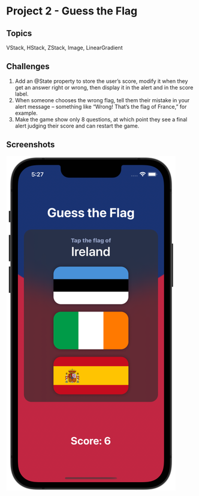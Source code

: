# Project 2 - Guess the Flag

## Topics

VStack, HStack, ZStack, Image, LinearGradient

## Challenges

1. Add an @State property to store the user’s score, modify it when they get an answer right or wrong, then display it in the alert and in the score label.
2. When someone chooses the wrong flag, tell them their mistake in your alert message – something like “Wrong! That’s the flag of France,” for example.
3. Make the game show only 8 questions, at which point they see a final alert judging their score and can restart the game.

## Screenshots

![screenshot1](screenshots/screen01.png)
